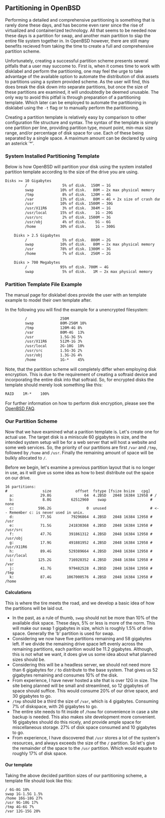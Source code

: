 ## Partitioning in OpenBSD

Performing a detailed and comprehensive partitioning is something that is rarely done these days, and has become even rarer since the
rise of virtualized and containerized technology. All that seems to be needed now these days is a partition for swap, and another
main partition to slap the entire file system together in. In OpenBSD however, there are still many benefits recieved from taking the
time to create a full and comprehensive partition scheme.

Unfortunately, creating a successful partition scheme presents several pitfalls that a user may succome to. First is, when it comes
time to work with disklabel and perform the partitioning, one may feel the urge to take advantage of the available option to automate the
distribution of disk assets to partitions using a system provided scheme. As the user will find, this does break the disk down into
separate partitions, but once the size of these partitions are examined, it will undoubtedly be deemed unusable. The only way to avoid
this pitfall is through preparation of a partitioning template. Which later can be employed to automate the partitioning in disklabel
using the `-t` flag or to manually perform the parititioning.

Creating a partition template is relatively easy by comparison to other configuration file structure and syntax. The syntax of the
template is simply one partition per line, providing partition type, mount point, min-max size range, and/or percentage of disk space for
use. Each of these being separated by a single space. A maximum amount can be declared by using an asterick '*'.

### System Installed Partitioning Template

Below is how OpenBSD will partition your disk using the system installed partition template according to the size of the drive you are
using.

```txt
Disks >= 10 Gigabytes
         /                5% of disk.  150M – 1G
         swap            10% of disk.   80M – 2x max physical memory
         /tmp             8% of disk.  120M – 4G
         /var            13% of disk.   80M – 4G + 2x size of crash dump
         /usr            10% of disk. 1500M – 30G
         /usr/X11R6       3% of disk.  384M – 1G
         /usr/local      15% of disk.    1G – 20G
         /usr/src         2% of disk. 1500M – 3G
         /usr/obj         4% of disk.    5G – 6G
         /home           30% of disk.    1G – 300G

    Disks > 2.5 Gigabytes
         /                5% of disk.  800M – 2G
         swap            10% of disk.   80M – 2x max physical memory
         /usr            78% of disk. 1300M – 3G
         /home            7% of disk.  256M – 2G

    Disks > 700 Megabytes
         /               95% of disk. 700M – 4G
         swap             5% of disk.   1M – 2x max physical memory
```

### Partition Template File Example

The manual page for disklabel does provide the user with an template example to model their own template after.

In the following you will find the example for a unencrypted filesystem:

```txt
         /               250M
         swap            80M-256M 10%
         /tmp            120M-4G 8%
         /var            80M-4G  13%
         /usr            1.5G-3G 5%
         /usr/X11R6      512M-1G 3%
         /usr/local      2G-10G  10%
         /usr/src        1.5G-3G 2%
         /usr/obj        1.3G-2G 4%
         /home           1G-*    45%
```

Note, that the paritition scheme will completely differ when employing disk encryption. This is due to the requirement of creating a
softraid device and incorporating the entire disk into that softraid. So, for encrypted disks the template should merely look something like this:

```txt
RAID    1M-*    100%

```

For further information on how to perform disk encryption, please see the [OpenBSD FAQ](https://www.openbsd.org/faq/).

### Our Partition Scheme

Now that we have examined what a parition template is. Let's create one for actual use. The target disk is a miniscule 60
gigabytes in size, and the intended system setup will be for a web server that will host a website and some web services. So, the
priority of our partitions are first `/var` and `/tmp`, followed by `/home` and `/usr`. Finally the remaining amount of
space will be bulkly allocated to `/`.

Before we begin, let's examine a previous partition layout that is no longer in use, as it will give us some idea as how to best
distribute out the space on our drive.

```text
16 partitions:
#                size           offset  fstype [fsize bsize   cpg]
  a:            29.8G               64  4.2BSD   2048 16384 12958 # /
  b:             8.0G         62512960    swap                    # none
  c:           596.2G                0  unused                    # <-- Remember c: is never used in unix.
  d:            77.5G         79296864  4.2BSD   2048 16384 12958 # /usr
  e:            71.5G        241830368  4.2BSD   2048 16384 12958 # /usr/src
  f:            47.7G        391861312  4.2BSD   2048 16384 12958 # /usr/obj
  g:            17.9G        491881952  4.2BSD   2048 16384 12958 # /usr/X11R6
  h:            89.4G        529389664  4.2BSD   2048 16384 12958 # /usr/local
  i:           125.2G        716928352  4.2BSD   2048 16384 12958 # /var
  j:            41.7G        979482528  4.2BSD   2048 16384 12958 # /tmp
  k:            87.4G       1067000576  4.2BSD   2048 16384 12958 # /home
```

#### Calculations

This is where the tire meets the road, and we develop a basic idea of how the partitions will be laid out.

* In the past, as a rule of thumb, `swap` should not be more than 10% of the available disk space. These days, 5% or less is more of
  the norm. This will make our swap 1 gigabytes in size, which is roughly 1.5% of drive space. Generally the 'b' partition is used for swap.
* Considering we now have five partitions remaining and 58 gigabytes left. If we divide the remaining drive space left evenly across
  the remaining partitions, each parition would be 11.2 gigabytes. Although, this is not what we want, it does give us some idea about
  what planned sizes should be.
* Considering this will be a headless server, we should not need more than 6 gigabytes for `/` to distribute to the base system. That
  gives us 52 gigabytes remaining and consumes 10% of the disk.
* From experience, I have never hosted a site that is over 12G in size. The site being planned will be small and streamlined, so 12 gigabytes of
  space should suffice. This would consume 20% of our drive space, and 30 gigabytes to go.
* `/tmp` should be a third the size of `/var`, which is 4 gigabytes. Consuming 7% of diskspace, with 26 gigabytes to go.
* The entire site needs to fit inside of `/home` for convenience in case a site backup is needed. This also makes site development more
  convenient. 16 gigabytes should do this nicely, and provide ample space for miscellaneous storage. 27% of
	disk space consumed and 10 gigabytes to go.
* From experience, I have discovered that `/usr` stores a lot of the system's resources, and always exceeds
	the size of the `/` partition. So let's give the remainder of the space to the `/usr` partition. Which would
	equate to roughly 17% of disk space.

#### Our template

Taking the above decided partition sizes of our partitioning scheme, a template file should look like this:

```text
/ 6G-8G 10%
swap 1G-1.5G 1.5%
/home 16G-18G 27%
/usr 9G-10G 17%
/tmp 4G-6G 7%
/var 12G-15G 20%
```
